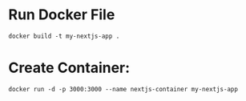 # Run Docker File
    docker build -t my-nextjs-app .
    
# Create Container:
    docker run -d -p 3000:3000 --name nextjs-container my-nextjs-app